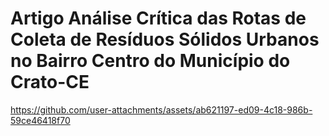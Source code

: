 # Artigo Análise Crítica das Rotas de Coleta de Resíduos Sólidos Urbanos no Bairro Centro do Município do Crato-CE




https://github.com/user-attachments/assets/ab621197-ed09-4c18-986b-59ce46418f70

